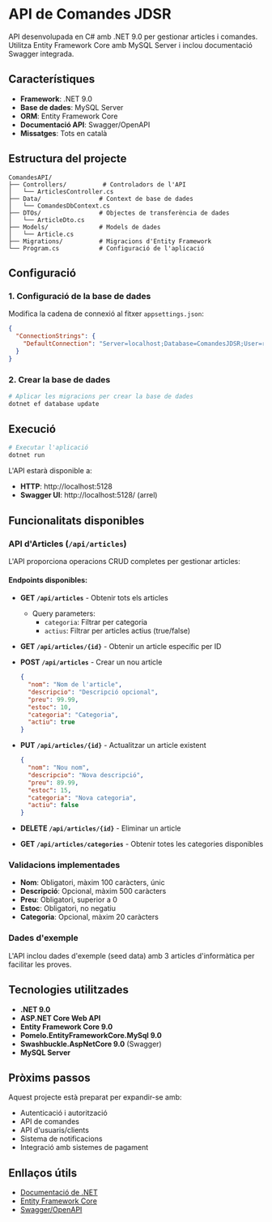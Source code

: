# API de Comandes JDSR

API desenvolupada en C# amb .NET 9.0 per gestionar articles i comandes. Utilitza Entity Framework Core amb MySQL Server i inclou documentació Swagger integrada.

## Característiques

- **Framework**: .NET 9.0
- **Base de dades**: MySQL Server
- **ORM**: Entity Framework Core
- **Documentació API**: Swagger/OpenAPI
- **Missatges**: Tots en català

## Estructura del projecte

```
ComandesAPI/
├── Controllers/          # Controladors de l'API
│   └── ArticlesController.cs
├── Data/                # Context de base de dades
│   └── ComandesDbContext.cs
├── DTOs/                # Objectes de transferència de dades
│   └── ArticleDto.cs
├── Models/              # Models de dades
│   └── Article.cs
├── Migrations/          # Migracions d'Entity Framework
└── Program.cs           # Configuració de l'aplicació
```

## Configuració

### 1. Configuració de la base de dades

Modifica la cadena de connexió al fitxer `appsettings.json`:

```json
{
  "ConnectionStrings": {
    "DefaultConnection": "Server=localhost;Database=ComandesJDSR;User=root;Password=la_teva_contrasenya;"
  }
}
```

### 2. Crear la base de dades

```bash
# Aplicar les migracions per crear la base de dades
dotnet ef database update
```

## Execució

```bash
# Executar l'aplicació
dotnet run
```

L'API estarà disponible a:
- **HTTP**: http://localhost:5128
- **Swagger UI**: http://localhost:5128/ (arrel)

## Funcionalitats disponibles

### API d'Articles (`/api/articles`)

L'API proporciona operacions CRUD completes per gestionar articles:

#### Endpoints disponibles:

- **GET `/api/articles`** - Obtenir tots els articles
  - Query parameters:
    - `categoria`: Filtrar per categoria
    - `actius`: Filtrar per articles actius (true/false)

- **GET `/api/articles/{id}`** - Obtenir un article específic per ID

- **POST `/api/articles`** - Crear un nou article
  ```json
  {
    "nom": "Nom de l'article",
    "descripcio": "Descripció opcional",
    "preu": 99.99,
    "estoc": 10,
    "categoria": "Categoria",
    "actiu": true
  }
  ```

- **PUT `/api/articles/{id}`** - Actualitzar un article existent
  ```json
  {
    "nom": "Nou nom",
    "descripcio": "Nova descripció",
    "preu": 89.99,
    "estoc": 15,
    "categoria": "Nova categoria",
    "actiu": false
  }
  ```

- **DELETE `/api/articles/{id}`** - Eliminar un article

- **GET `/api/articles/categories`** - Obtenir totes les categories disponibles

### Validacions implementades

- **Nom**: Obligatori, màxim 100 caràcters, únic
- **Descripció**: Opcional, màxim 500 caràcters
- **Preu**: Obligatori, superior a 0
- **Estoc**: Obligatori, no negatiu
- **Categoria**: Opcional, màxim 20 caràcters

### Dades d'exemple

L'API inclou dades d'exemple (seed data) amb 3 articles d'informàtica per facilitar les proves.

## Tecnologies utilitzades

- **.NET 9.0**
- **ASP.NET Core Web API**
- **Entity Framework Core 9.0**
- **Pomelo.EntityFrameworkCore.MySql 9.0**
- **Swashbuckle.AspNetCore 9.0** (Swagger)
- **MySQL Server**

## Pròxims passos

Aquest projecte està preparat per expandir-se amb:
- Autenticació i autorització
- API de comandes
- API d'usuaris/clients
- Sistema de notificacions
- Integració amb sistemes de pagament

## Enllaços útils

- [Documentació de .NET](https://docs.microsoft.com/dotnet/)
- [Entity Framework Core](https://docs.microsoft.com/ef/core/)
- [Swagger/OpenAPI](https://swagger.io/)